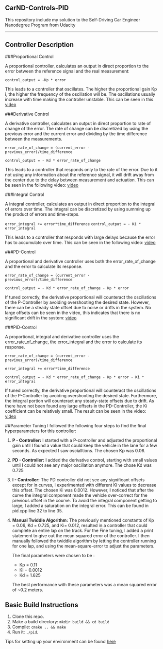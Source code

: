 CarND-Controls-PID
---
This repository include my solution to the Self-Driving Car Engineer Nanodegree Program from Udacity

---


## Controller Description

###Proportional Control

A proportional controller, calculates an output in direct proportion to the error between the reference signal and the real measurement:
  
  `
control_output = -Kp * error
`  

This leads to a controller that oscillates. The higher the proportional gain Kp i, the higher the frequency of the oscillation will be.
The oscillations usually increase with time making the controller unstable. This can be seen in this [video](./Videos/P-Controller.mp4)

###Derivative Control

A derivative controller, calculates an output in direct proportion to rate of change of the error.
The rate of change can be discretized by using the previous error and the current error and dividing by the time difference between the measurements.
  
`
error_rate_of_change = (current_error - previous_error)/time_difference `
   
`control_output = - Kd * error_rate_of_change`  

This leads to a controller that responds only to the rate of the error. 
Due to it not using any information about the reference signal, it will drift away from the center due to the delay between measurement and actuation.
This can be seen in the following video: [video](./Videos/D-Controller.mp4)

###Integral Control

A integral controller, calculates an output in direct proportion to the integral of errors over time.
The integral can be discretized by using summing up the product of errors and time-steps. 

`error_integral += error*time_difference`
`control_output = - Ki * error_integral`  

This leads to a controller that responds with large delays because the error has to accumulate over time. 
This can be seen in the following video: [video](./Videos/I-Controller.mp4)

###PD-Control

A proportional and derivative controller uses both the error_rate_of_change and the error to calculate its response.

`error_rate_of_change = (current_error - previous_error)/time_difference `
   
`control_output = - Kd * error_rate_of_change - Kp * error`  

If tuned correctly, the derivative proportional will counteract the oscillations of the P-Controller by avoiding overshooting the desired state.
However, there can be a steady state offset due to noise or drifts in the system.
No large offsets can be seen in the video, this indicates that there is no significant drift in the system: 
[video](./Videos/PD-Controller.mp4)

###PID-Control

A proportional, integral and derivative controller uses the error_rate_of_change, the error_integral and the error to calculate its response.

`error_rate_of_change = (current_error - previous_error)/time_difference `

`error_integral += error*time_difference`
   
`control_output = - Kd * error_rate_of_change - Kp * error - Ki * error_integral`  

If tuned correctly, the derivative proportional will counteract the oscillations of the P-Controller by avoiding overshooting the desired state.
Furthermore, the integral portion will counteract any steady-state offsets due to drift. As there have not been found any large offsets in the PD-Controller, the Ki coefficient can be relatively small.
The result can be seen in the video: 
[video](./Videos/PID-Controller.mp4)


##Parameter Tuning
I followed the following four steps to find the final hyperparameters for this controller:
1. **P - Controller:** I started with a P-controller and adjusted the proportional gain until I found a value that could keep the vehicle in the lane for a few seconds.
As expected I saw oscialltions. The chosen Kp was 0.06.  
2. **PD - Controller:** I added the derivative control, starting with small values until I could not see any major oscillation anymore.
The chose Kd was 0.725
3. **I - Controller:** The PD controller did not see any significant offsets except for in curves, I experimented with different Ki values to decrease this offset.
The chosen Ki was 0.0012. However, I noticed that after the curve the integral component made the vehicle over-correct for the previous offset in the courve.
To avoid the integral component getting to large, I added a saturation on the integral error. This can be found in pid.cpp line 32 to line 35.
4. **Manual Twiddle Algorithm:** The previously mentioned constants of Kp = 0.06, Kd = 0.725, and Ki= 0.012, resulted in a controller that could complete an entire lap on the track.
For the Fine tuning, I added a print statement to give out the mean squared error of the controller.
I then manually followed the twiddle algorithm by letting the controller running for one lap, and using the mean-square-error to adjust the parameters.
  
    The final parameters were chosen to be :
    * Kp = 0.11
    * Ki = 0.0012
    * Kd = 1.625
    
    The best performance with these parameters was a mean squared error of ~0.2 meters.
    


## Basic Build Instructions

1. Clone this repo.
2. Make a build directory: `mkdir build && cd build`
3. Compile: `cmake .. && make`
4. Run it: `./pid`. 

Tips for setting up your environment can be found [here](https://classroom.udacity.com/nanodegrees/nd013/parts/40f38239-66b6-46ec-ae68-03afd8a601c8/modules/0949fca6-b379-42af-a919-ee50aa304e6a/lessons/f758c44c-5e40-4e01-93b5-1a82aa4e044f/concepts/23d376c7-0195-4276-bdf0-e02f1f3c665d)

